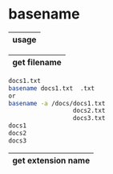 


# basename   

|usage|
|---|

| get filename |
|---|

```bash
docs1.txt
basename docs1.txt  .txt    
or    
basename -a /docs/docs1.txt
                  docs2.txt
                  docs3.txt
docs1
docs2
docs3   
```

|get extension name|
|---|

```bash 

```
